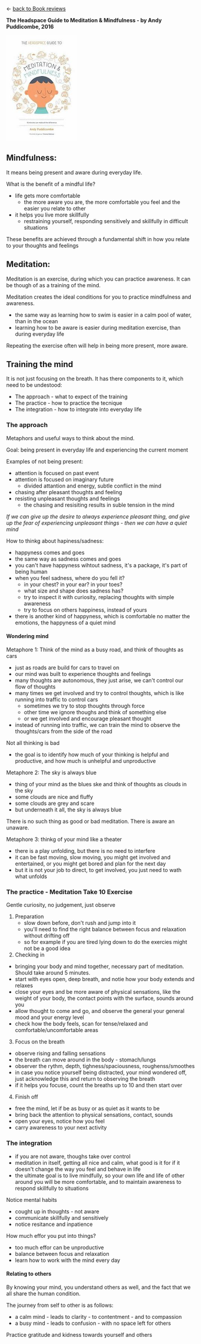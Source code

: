 &leftarrow; [back to Book reviews](index.md)

**The Headspace Guide to Meditation & Mindfulness - by Andy Puddicombe, 2016**

![alt text](headspace.jpg "Cover")

## Mindfulness:
It means being present and aware during everyday life.

What is the benefit of a mindful life?
 - life gets more comfortable
    - the more aware you are, the more comfortable you feel and the easier you relate to other
 - it helps you live more skillfully
    - restraining yourself, responding sensitively and skillfully in difficult situations

These benefits are achieved through a fundamental shift in how you relate to your thoughts and feelings

## Meditation:
Meditation is an exercise, during which you can practice awareness. It can be though of as a training of the mind.

Meditation creates the ideal conditions for you to practice mindfulness and awareness.
 - the same way as learning how to swim is easier in a calm pool of water, than in the ocean
 - learning how to be aware is easier during meditation exercise, than during everyday life

Repeating the exercise often will help in being more present, more aware.

## Training the mind
It is not just focusing on the breath. It has there components to it, which need to be undestood:
 - The approach - what to expect of the training
 - The practice - how to practice the tecnique
 - The integration - how to integrate into everyday life

### The approach
Metaphors and useful ways to think about the mind.

Goal: being present in everyday life and experiencing the current moment

Examples of not being present:
 - attention is focused on past event
 - attention is focused on imaginary future
    - divided attantion and energy, subtle conflict in the mind
 - chasing after pleasant thoughts and feeling 
 - resisting unpleasant thoughts and feelings
    - the chasing and resisiting results in suble tension in the mind
 
 *If we can give up the desire to always experience pleasant thing, and give up the fear of experiencing unpleasant things - then we can have a quiet mind*

How to thinkg about hapiness/sadness:
  - happyness comes and goes
  - the same way as sadness comes and goes
  - you can't have happyness wihtout sadness, it's a package, it's part of being human
  - when you feel sadness, where do you fell it? 
      - in your chest? in your ear? in your toes?
      - what size and shape does sadness has?
      - try to inspect it with curiosity, replacing thoughts with simple awareness
      - try to focus on others happiness, instead of yours
  - there is another kind of happyness, which is comfortable no matter the emotions, the happyness of a quiet mind

#### Wondering mind

Metaphore 1: Think of the mind as a busy road, and think of thoughts as cars
  - just as roads are build for cars to travel on
  - our mind was built to experience thoughts and feelings
  - many thoughts are autonomous, they just arise, we can't control our flow of thoughts
  - many times we get involved and try to control thoughts, which is like running into traffic to control cars
      - sometimes we try to stop thoughts through force
      - other time we ignore thoughs and think of something else
      - or we get involved and encourage pleasant thought
   - instead of running into traffic, we can train the mind to observe the thoughts/cars from the side of the road

Not all thinking is bad
 - the goal is to identify how much of your thinking is helpful and productive, and how much is unhelpful and unproductive

Metaphore 2: The sky is always blue
 - thing of your mind as the blues ske and think of thoughts as clouds in the sky
 - some clouds are nice and fluffy
 - some clouds are grey and scare
 - but underneath it all, the sky is always blue

There is no such thing as good or bad meditation. There is aware an unaware.

Metaphore 3: thinkg of your mind like a theater
 - there is a play unfolding, but there is no need to interfere
 - it can be fast moving, slow moving, you might get involved and entertained, or you might get bored and plan for the next day
 - but it is not your job to direct, to get involved, you just need to wath what unfolds

### The practice - Meditation Take 10 Exercise
Gentle curiosity, no judgement, just observe
 
 1. Preparation 
    - slow down before, don't rush and jump into it
    - you'll need to find the right balance between focus and relaxation without drifting off
    - so for example if you are tired lying down to do the exercies might not be a good idea
 2. Checking in 
   - bringing your body and mind together, necessary part of meditation. Should take around 5 minutes.
   - start with eyes open, deep breath, and notie how your body extends and relaxes
   - close your eyes and be more aware of physical sensations, like the weight of your body, the contact points with the surface, sounds around you
   - allow thought to come and go, and observe the general your general mood and your energy level
   - check how the body feels, scan for tense/relaxed and comfortable/uncomfortable areas
 3. Focus on the breath
   - observe rising and falling sensations
   - the breath can move around in the body - stomach/lungs
   - observer the rythm, depth, tighness/spaciousness, roughenss/smoothes
   - in case you notice yourself being distracted, your mind wondered off, just acknowledge this and return to observing the breath
   - if it helps you focuse, count the breaths up to 10 and then start over
 4. Finish off 
   - free the mind, let if be as busy or as quiet as it wants to be
   - bring back the attention to physical sensations, contact, sounds
   - open your eyes, notice how you feel
   - carry awareness to your next activity
 
### The integration
  - if you are not aware, thoughs take over control
  - meditation in itself, getting all nice and calm, what good is it for if it doesn't change the way you feel and behave in life
  - the ultimate goal is to live mindfully, so your own life and life of other around you will be more comfortable, and to maintain awareness to respond skillfully to situations

Notice mental habits
 - cought up in thoughts - not aware
 - communicate skillfully and sensitively
 - notice resitance and inpatience

How much effor you put into things?
  - too much effor can be unproductive
  - balance between focus and relaxation
  - learn how to work with the mind every day

#### Relating to others
By knowing your mind, you understand others as well, and the fact that we all share the human condition.

The journey from self to other is as follows:
 - a calm mind - leads to clarity - to contentment - and to compassion
 - a busy mind - leads to confusion - with no space left for others

Practice gratitude and kidness towards yourself and others
